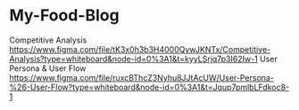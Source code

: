 # My-Food-Blog

Competitive Analysis https://www.figma.com/file/tK3x0h3b3H4000QywJKNTx/Competitive-Analysis?type=whiteboard&node-id=0%3A1&t=kyyLSrjq7p3I62Iw-1
User Persona & User Flow https://www.figma.com/file/ruxcBThcZ3Nyhu8JJtAcUW/User-Persona-%26-User-Flow?type=whiteboard&node-id=0%3A1&t=Jqup7pmlbLFdkoc8-1
